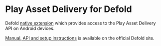# Play Asset Delivery for Defold

Defold [native extension](https://www.defold.com/manuals/extensions/) which provides access to the Play Asset Delivery API on Android devices.

[Manual, API and setup instructions](https://www.defold.com/extension-pad/) is available on the official Defold site.

